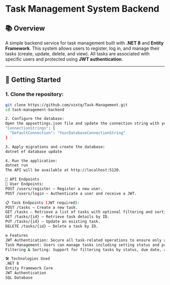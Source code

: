 # Task Management System Backend

## 📚 Overview
A simple backend service for task management built with **.NET 8** and **Entity Framework**. This system allows users to register, log in, and manage their tasks (create, update, delete, and view). All tasks are associated with specific users and protected using **JWT authentication**.

---

## 🚀 Getting Started

### 1. Clone the repository:
```bash
git clone https://github.com/vzxtq/Task-Management.git
cd task-management-backend

2. Configure the database:
Open the appsettings.json file and update the connection string with your database details:
"ConnectionStrings": {
  "DefaultConnection": "YourDatabaseConnectionString"
}

3. Apply migrations and create the database:
dotnet ef database update

4. Run the application:
dotnet run
The API will be available at http://localhost:5120.

📖 API Endpoints
🔑 User Endpoints:
POST /users/register — Register a new user.
POST /users/login — Authenticate a user and receive a JWT.

📋 Task Endpoints (JWT required):
POST /tasks — Create a new task.
GET /tasks — Retrieve a list of tasks with optional filtering and sorting.
GET /tasks/{id} — Retrieve task details by ID.
PUT /tasks/{id} — Update an existing task.
DELETE /tasks/{id} — Delete a task by ID.

⚙️ Features
JWT Authentication: Secure all task-related operations to ensure only authenticated users can access their data.
Task Management: Users can manage tasks including setting status and priority.
Filtering & Sorting: Support for filtering tasks by status, due date, and priority, with sorting capabilities.

🛠️ Technologies Used
.NET 8
Entity Framework Core
JWT Authentication
SQL Database
